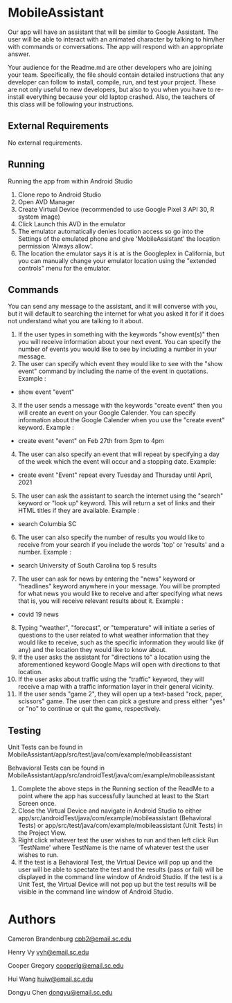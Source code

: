 # MobileAssistant

Our app will have an assistant that will be similar to Google Assistant. The user
will be able to interact with an animated character by talking to him/her with commands 
or conversations. The app will respond with an appropriate answer.

Your audience for the Readme.md are other developers who are joining your team.
Specifically, the file should contain detailed instructions that any developer
can follow to install, compile, run, and test your project. These are not only
useful to new developers, but also to you when you have to re-install everything
because your old laptop crashed. Also, the teachers of this class will be
following your instructions.

## External Requirements

No external requirements.

## Running

Running the app from within Android Studio
1. Clone repo to Android Studio
2. Open AVD Manager
3. Create Virtual Device (recommended to use Google Pixel 3 API 30, R system image)
4. Click Launch this AVD in the emulator
5. The emulator automatically denies location access so go into the Settings of the emulated phone and give 'MobileAssistant' the location permission 'Always allow'.
6. The location the emulator says it is at is the Googleplex in California, but you can manually change your emulator location using the "extended controls" menu for the emulator.

## Commands

You can send any message to the assistant, and it will converse with you, but it will default to searching the internet for what you asked it for if it does not understand what you are talking to it about. 

1. If the user types in something with the keywords "show event(s)" then you will receive information about your next event. You can specify the number of events you would like to see by including a number in your message.
2. The user can specify which event they would like to see with the "show event" command by including the name of the event in quotations. Example :
* show event "event"
3. If the user sends a message with the keywords "create event" then you will create an event on your Google Calender. You can specify information about the Google Calender when you use the "create event" keyword. Example :
* create event "event" on Feb 27th from 3pm to 4pm
4. The user can also specify an event that will repeat by specifying a day of the week which the event will occur and a stopping date. Example:
* create event "Event" repeat every Tuesday and Thursday until April, 2021
5. The user can ask the assistant to search the internet using the "search" keyword or "look up" keyword. This will return a set of links and their HTML titles if they are available. Example :
* search Columbia SC
6. The user can also specify the number of results you would like to receive from your search if you include the words 'top' or 'results' and a number. Example :
* search University of South Carolina top 5 results
7. The user can ask for news by entering the "news" keyword or "headlines" keyword anywhere in your message. You will be prompted for what news you would like to receive and after specifying what news that is, you will receive relevant results about it. Example :
* covid 19 news
8. Typing "weather", "forecast", or "temperature" will initiate a series of questions to the user related to what weather information that they would like to receive, such as the specific information they would like (if any) and the location they would like to know about.
9. If the user asks the assistant for "directions to" a location using the aforementioned keyword Google Maps will open with directions to that location.
10. If the user asks about traffic using the "traffic" keyword, they will receive a map with a traffic information layer in their general vicinity. 
11. If the user sends "game 2", they will open up a text-based "rock, paper, scissors" game. The user then can pick a gesture and press either "yes" or "no" to continue or quit the game, respectively.

## Testing
Unit Tests can be found in MobileAssistant/app/src/test/java/com/example/mobileassistant

Behvavioral Tests can be found in MobileAssistant/app/src/androidTest/java/com/example/mobileassistant

1. Complete the above steps in the Running section of the ReadMe to a point where the app has successfully launched at least to the Start Screen once.
2. Close the Virtual Device and navigate in Android Studio to either app/src/androidTest/java/com/example/mobileassistant (Behavioral Tests) or app/src/test/java/com/example/mobileassistant (Unit Tests) in the Project View.
3. Right click whatever test the user wishes to run and then left click Run 'TestName' where TestName is the name of whatever test the user wishes to run.
4. If the test is a Behavioral Test, the Virtual Device will pop up and the user will be able to spectate the test and the results (pass or fail) will be displayed in the command line window of Android Studio. If the test is a Unit Test, the Virtual Device will not pop up but the test results will be visible in the command line window of Android Studio.

# Authors

Cameron Brandenburg cpb2@email.sc.edu

Henry Vy vyh@email.sc.edu

Cooper Gregory cooperlg@email.sc.edu

Hui Wang huiw@email.sc.edu

Dongyu Chen dongyu@email.sc.edu

